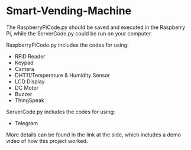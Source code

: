 # Smart-Vending-Machine

The RaspberryPiCode.py should be saved and executed in the Raspberry Pi, while the ServerCode.py could be run on your computer.

RaspberryPiCode.py includes the codes for using:
 - RFID Reader
 - Keypad
 - Camera
 - DHT11/Temperature & Humidity Sensor
 - LCD Display
 - DC Motor
 - Buzzer
 - ThingSpeak

ServerCode.py includes the codes for using:
 - Telegram

More details can be found in the link at the side, which includes a demo video of how this project worked.

